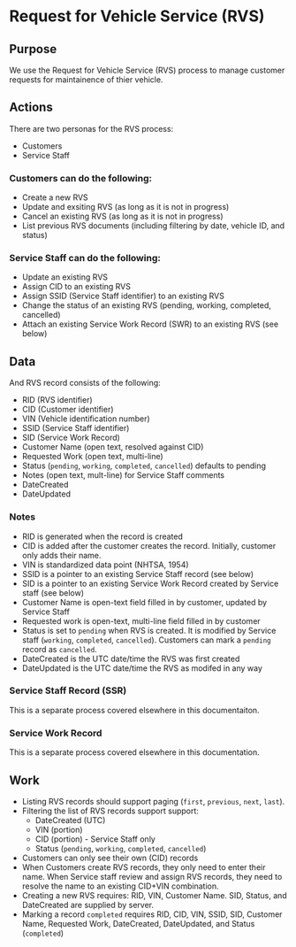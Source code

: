 # Request for Vehicle Service (RVS)

## Purpose
We use the Request for Vehicle Service (RVS) process to manage customer requests for maintainence of thier vehicle.

## Actions
There are two personas for the RVS process:
* Customers
* Service Staff

### Customers can do the following:
* Create a new RVS
* Update and exsiting RVS (as long as it is not in progress)
* Cancel an existing  RVS (as long as it is not in progress)
* List previous RVS documents (including filtering by date, vehicle ID, and status)

### Service Staff can do the following:
* Update an existing RVS
* Assign CID to an existing RVS
* Assign SSID (Service Staff identifier) to an existing RVS
* Change the status of an existing RVS (pending, working, completed, cancelled)
* Attach an existing Service Work Record (SWR) to an existing RVS (see below)

## Data
And RVS record consists of the following:
* RID (RVS identifier)
* CID (Customer identifier)
* VIN (Vehicle identification number)
* SSID (Service Staff identifier)
* SID (Service Work Record)
* Customer Name (open text, resolved against CID)
* Requested Work (open text, multi-line)
* Status (`pending`, `working`, `completed`, `cancelled`) defaults to pending
* Notes (open text, mult-line) for Service Staff comments
* DateCreated
* DateUpdated

### Notes
* RID is generated when the record is created
* CID is added after the customer creates the record. Initially, customer only adds their name.
* VIN is standardized data point (NHTSA, 1954)
* SSID is a pointer to an existing Service Staff record (see below)
* SID is a pointer to an existing Service Work Record created by Service staff (see below)
* Customer Name is open-text field filled in by customer, updated by Service Staff
* Requested work is open-text, multi-line field filled in by customer
* Status is set to `pending` when RVS is created. It is modified by Service staff (`working`, `completed`, `cancelled`). Customers can mark a `pending` record as `cancelled`.
* DateCreated is the UTC date/time the RVS was first created
* DateUpdated is the UTC date/time the RVS as modifed in any way

### Service Staff Record (SSR)
This is a separate process covered elsewhere in this documentaiton.

### Service Work Record
This is a separate process covered elsewhere in this documentation. 

## Work
* Listing RVS records should support paging (`first`, `previous`, `next`, `last`).
* Filtering the list of RVS records support support:
  * DateCreated (UTC)
  * VIN (portion)
  * CID (portion) - Service Staff only
  * Status (`pending`, `working`, `completed`, `cancelled`)
* Customers can only see their own (CID) records
* When Customers create RVS records, they only need to enter their name. When Service staff review and assign RVS records, they need to resolve the name to an existing CID+VIN combination.
* Creating a new RVS requires: RID, VIN, Customer Name. SID, Status, and DateCreated are supplied by server.
* Marking a record `completed` requires RID, CID, VIN, SSID, SID, Customer Name, Requested Work, DateCreated, DateUpdated, and Status (`completed`)

